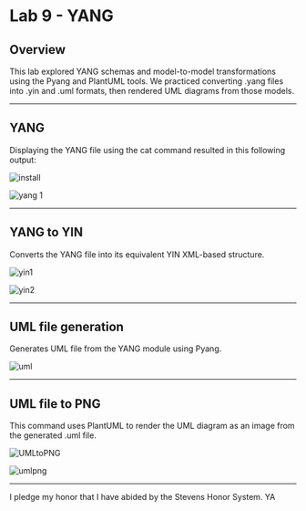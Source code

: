 # Lab 9 - YANG

## Overview  
This lab explored YANG schemas and model-to-model transformations using the Pyang and PlantUML tools. We practiced converting .yang files into .yin and .uml formats, then rendered UML diagrams from those models.

---

## YANG
Displaying the YANG file using the cat command resulted in this following output:

![install](cat1.jpg)

![yang 1](cat2.jpg)

---

## YANG to YIN 
Converts the YANG file into its equivalent YIN XML-based structure.

![yin1](yin1.jpg)

![yin2](yin2.jpg)

---

## UML file generation
Generates UML file from the YANG module using Pyang.

![uml](uml.jpg)

---

## UML file to PNG
This command uses PlantUML to render the UML diagram as an image from the generated .uml file.

![UMLtoPNG](UMLtoPNG.jpg)

![umlpng](umlpng.jpg)

---

I pledge my honor that I have abided by the Stevens Honor System. YA
